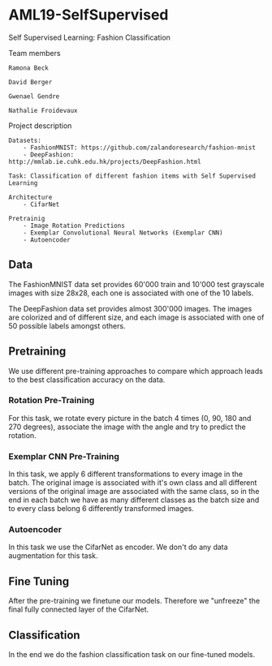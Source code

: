 # AML19-SelfSupervised

Self Supervised Learning: Fashion Classification

Team members

    Ramona Beck

    David Berger

    Gwenael Gendre

    Nathalie Froidevaux

Project description

    Datasets: 
        - FashionMNIST: https://github.com/zalandoresearch/fashion-mnist
        - DeepFashion: http://mmlab.ie.cuhk.edu.hk/projects/DeepFashion.html

    Task: Classification of different fashion items with Self Supervised Learning

    Architecture
        - CifarNet
        
    Pretrainig
        - Image Rotation Predictions
        - Exemplar Convolutional Neural Networks (Exemplar CNN)
        - Autoencoder
        
 
 
        

## Data
The FashionMNIST data set provides 60'000 train and 10'000 test grayscale images with size 28x28, each one is associated with one of the 10 labels.

The DeepFashion data set provides almost 300'000 images. The images are colorized and of different size, and each image is associated with one of 50 possible labels amongst others.


## Pretraining
We use different pre-training approaches to compare which approach leads to the best classification accuracy on the data.

### Rotation Pre-Training
For this task, we rotate every picture in the batch 4 times (0, 90, 180 and 270 degrees), associate the image with the angle and try to predict the rotation.

### Exemplar CNN Pre-Training
In this task, we apply 6 different transformations to every image in the batch. The original image is associated with it's own class and all different versions of the original image are associated with the same class, so in the end in each batch we have as many different classes as the batch size and to every class belong 6 differently transformed images. 

### Autoencoder
In this task we use the CifarNet as encoder. We don't do any data augmentation for this task.


## Fine Tuning
After the pre-training we finetune our models. Therefore we "unfreeze" the final fully connected layer of the CifarNet.


## Classification
In the end we do the fashion classification task on our fine-tuned models.
